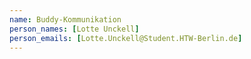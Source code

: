 ```yaml
---
name: Buddy-Kommunikation
person_names: [Lotte Unckell]
person_emails: [Lotte.Unckell@Student.HTW-Berlin.de]
---
```

